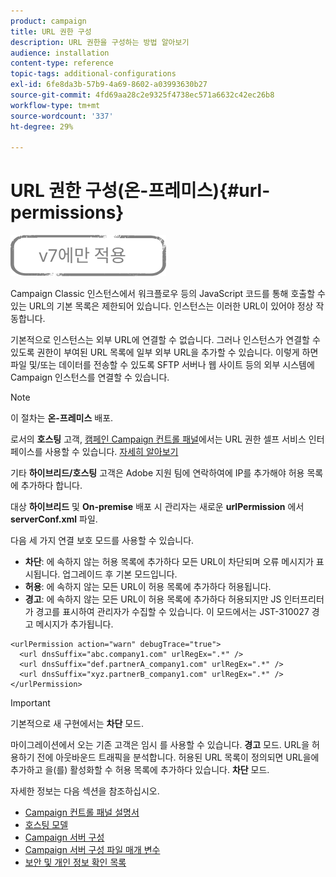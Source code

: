 ```yaml
---
product: campaign
title: URL 권한 구성
description: URL 권한을 구성하는 방법 알아보기
audience: installation
content-type: reference
topic-tags: additional-configurations
exl-id: 6fe8da3b-57b9-4a69-8602-a03993630b27
source-git-commit: 4fd69aa28c2e9325f4738ec571a6632c42ec26b8
workflow-type: tm+mt
source-wordcount: '337'
ht-degree: 29%

---
```


# URL 권한 구성(온-프레미스){#url-permissions}

![](../../assets/v7-only.svg)

Campaign Classic 인스턴스에서 워크플로우 등의 JavaScript 코드를 통해 호출할 수 있는 URL의 기본 목록은 제한되어 있습니다. 인스턴스는 이러한 URL이 있어야 정상 작동합니다.

기본적으로 인스턴스는 외부 URL에 연결할 수 없습니다. 그러나 인스턴스가 연결할 수 있도록 권한이 부여된 URL 목록에 일부 외부 URL을 추가할 수 있습니다. 이렇게 하면 파일 및/또는 데이터를 전송할 수 있도록 SFTP 서버나 웹 사이트 등의 외부 시스템에 Campaign 인스턴스를 연결할 수 있습니다.

>[!NOTE]
>
>이 절차는 **온-프레미스** 배포.
>
>로서의 **호스팅** 고객, [캠페인 Campaign 컨트롤 패널](https://experienceleague.adobe.com/docs/control-panel/using/control-panel-home.html?lang=ko)에서는 URL 권한 셀프 서비스 인터페이스를 사용할 수 있습니다. [자세히 알아보기](https://experienceleague.adobe.com/docs/control-panel/using/instances-settings/url-permissions.html?lang=ko)
>
>기타 **하이브리드/호스팅** 고객은 Adobe 지원 팀에 연락하여에 IP를 추가해야 허용 목록에 추가하다 합니다.

대상 **하이브리드** 및 **On-premise** 배포 시 관리자는 새로운 **urlPermission** 에서 **serverConf.xml** 파일.


다음 세 가지 연결 보호 모드를 사용할 수 있습니다.

* **차단**: 에 속하지 않는 허용 목록에 추가하다 모든 URL이 차단되며 오류 메시지가 표시됩니다. 업그레이드 후 기본 모드입니다.
* **허용**: 에 속하지 않는 모든 URL이 허용 목록에 추가하다 허용됩니다.
* **경고**: 에 속하지 않는 모든 URL이 허용 목록에 추가하다 허용되지만 JS 인터프리터가 경고를 표시하여 관리자가 수집할 수 있습니다. 이 모드에서는 JST-310027 경고 메시지가 추가됩니다.

```
<urlPermission action="warn" debugTrace="true">
  <url dnsSuffix="abc.company1.com" urlRegEx=".*" />
  <url dnsSuffix="def.partnerA_company1.com" urlRegEx=".*" />
  <url dnsSuffix="xyz.partnerB_company1.com" urlRegEx=".*" />
</urlPermission>
```

>[!IMPORTANT]
>
>기본적으로 새 구현에서는 **차단** 모드.
>
>마이그레이션에서 오는 기존 고객은 임시 를 사용할 수 있습니다. **경고** 모드. URL을 허용하기 전에 아웃바운드 트래픽을 분석합니다. 허용된 URL 목록이 정의되면 URL을에 추가하고 을(를) 활성화할 수 허용 목록에 추가하다 있습니다. **차단** 모드.

자세한 정보는 다음 섹션을 참조하십시오.

* [Campaign 컨트롤 패널 설명서](https://experienceleague.adobe.com/docs/control-panel/using/control-panel-home.html)
* [호스팅 모델](hosting-models.md)
* [Campaign 서버 구성](configuring-campaign-server.md)
* [Campaign 서버 구성 파일 매개 변수](the-server-configuration-file.md)
* [보안 및 개인 정보 확인 목록](get-started-security-privacy.md)
